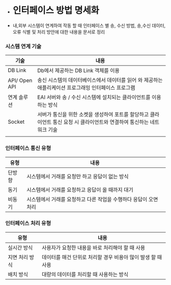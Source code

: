 - # 인터페이스 방법 명세화

- 내,외부 시스템이 연계하여 작동 할 때 인터페이스 별 송, 수신 방법, 송,수신 데이터, 오류 식별 및 처리 방안에 대한 내용을 문서로 정리



### 시스템 연계 기술

| 기술          | 내용                                                         |
| ------------- | ------------------------------------------------------------ |
| DB Link       | Db에서 제공하는 DB Link 객체를 이용                          |
| API/ Open API | 송신 시스템의 데이터베이스에서 데이터를 읽어 와 제공하는 애플리케이션 프로그래밍 인터페이스 프로그램 |
| 연계 솔루션   | EAI 서버와 송 / 수신 시스템에 설치되는 클라이언트를 이용하는 방식 |
| Socket        | 서버가 통신을 위한 소켓을 생성하여 포트를 할당하고 클라이언트 통신 요청 시 클라이언트와 연결하여 통신하는 네트워크 기술 |
|               |                                                              |



### 인터페이스 통신 유형

| 유형   | 내용                                                         |
| ------ | ------------------------------------------------------------ |
| 단방향 | 시스템에서 거래를 요청만 하고 응답이 없는 방식               |
| 동기   | 시스템에서 거래를 요청하고 응답이 올 때까지 대기             |
| 비동기 | 시스템에서 거래를 요청하고 다른 작업을 수행하다 응답이 오면 처리 |



### 인터페이스 처리 유형

| 유형           | 내용                                                         |
| -------------- | ------------------------------------------------------------ |
| 실시간 방식    | 사용자가 요청한 내용을 바로 처리해야 할 때 사용              |
| 지면 처리 방식 | 데이터를 매건 단위로 처리할 경우 비용아 많이 발생 할 때 사용 |
| 배치 방식      | 대량의 데이터를 처리할 때 사용하는 방식                      |



